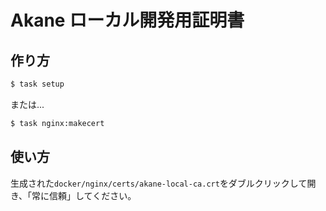 # Akane ローカル開発用証明書

## 作り方

```sh
$ task setup
```

または...

```sh
$ task nginx:makecert
```

## 使い方

生成された`docker/nginx/certs/akane-local-ca.crt`をダブルクリックして開き、「常に信頼」してください。

